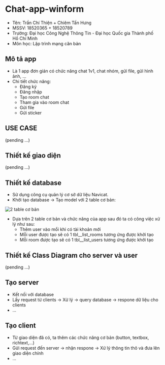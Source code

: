 # Chat-app-winform
- Tên: Trần Chí Thiện + Chiêm Tấn Hưng
- MSSV: 18520365 + 18520789
- Trường: Đại học Công Nghệ Thông Tin - Đại học Quốc gia Thành phố Hồ Chí Minh
- Môn học: Lập trình mạng căn bản

## Mô tả app
- Là 1 app đơn giản có chức năng chat 1v1, chat nhóm, gửi file, gửi hình ảnh, ...
- Chi tiết chức năng:
  + Đăng ký
  + Đăng nhập
  + Tạo room chat
  + Tham gia vào room chat
  + Gửi file
  + Gửi sticker
  
## USE CASE
(pending ...)

## Thiết kế giao diện
(pending ...)

## Thiết kế database
- Sử dụng công cụ quản lý cơ sở dữ liệu Navicat.
- Khởi tạo database -> Tạo model với 2 table cơ bản:

![2 table cơ bản](https://www.upsieutoc.com/images/2020/06/08/Untitled.jpg)

- Dựa trên 2 table cơ bản và chức năng của app sau đó ta có công việc xử lý như sau:
  + Thêm user vào mổi khi có tài khoản mới
  + Mỗi user được tạo sẽ có 1 tbl_<user>_list_rooms tương ứng được khởi tạo
  + Mỗi room được tạo sẽ có 1 tbl_<room>_list_users tương ứng được khởi tạo
  
## Thiết kế Class Diagram cho server và user
(pending ...)

## Tạo server
- Kết nối với database
- Lấy request từ clients -> Xử lý -> query database -> respone dữ liệu cho clients
- ...

## Tạo client
- Từ giao diện đã có, ta thêm các chức năng cơ bản (button, textbox, richtext,...)
- Gửi request đến server -> nhận respone -> Xử lý thông tin thô và đưa lên giao diện chính
- ...
